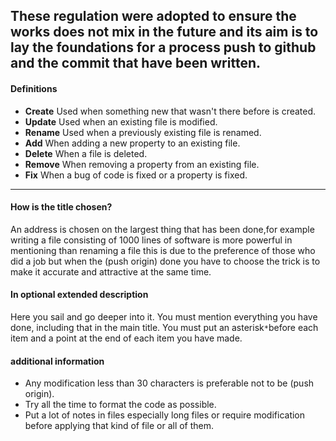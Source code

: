 These regulation were adopted to ensure the works does not mix in the future and its aim is to lay the foundations
for a process push to github and the commit that have been written.
---
#### Definitions
* **Create** Used when something new that wasn't there before is created.
* **Update** Used when an existing file is modified.
* **Rename** Used when a previously existing file is renamed.
* **Add** When adding a new property to an existing file.
* **Delete** When a file is deleted.
* **Remove** When removing a property from an existing file.
* **Fix** When a bug of code is fixed or a property is fixed.

---
#### How is the title chosen?
An address is chosen on the largest thing that has been done,for example writing a file consisting of 1000 lines of 
software is more powerful in mentioning than renaming a file this is due to the preference of those who did a job
but when the (push origin) done you have to choose the trick is to make it accurate and attractive at the same time.

#### In optional extended description
Here you sail and go deeper into it. You must mention everything you have done, including that in the main title.
You must put an asterisk`*`before each item and a point at the end of each item you have made.

#### additional information
* Any modification less than 30 characters is preferable not to be (push origin).
* Try all the time to format the code as possible.
* Put a lot of notes in files especially long files or require modification before applying that kind of file or all of them.
